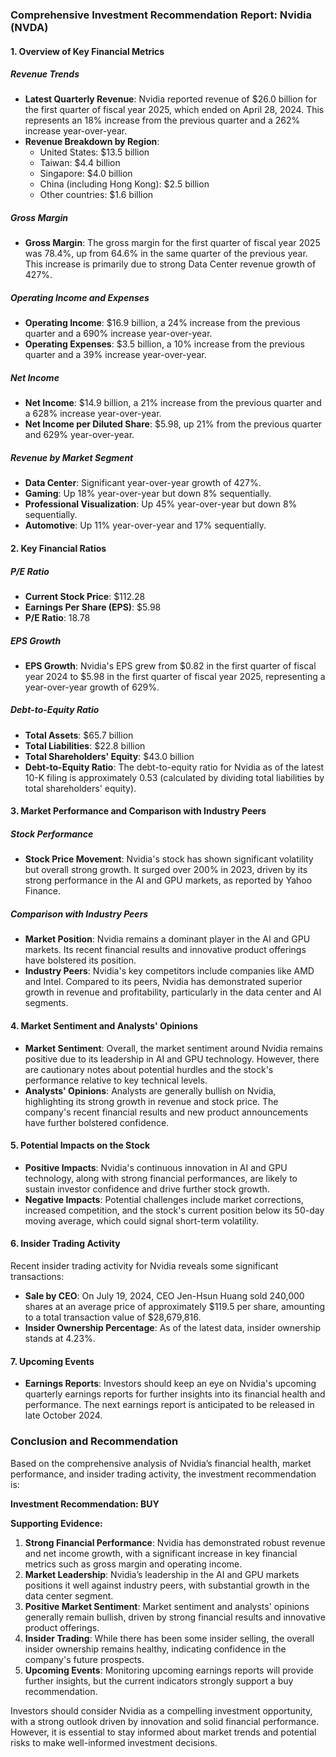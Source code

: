 ### Comprehensive Investment Recommendation Report: Nvidia (NVDA)

#### 1. Overview of Key Financial Metrics

##### Revenue Trends
- **Latest Quarterly Revenue**: Nvidia reported revenue of $26.0 billion for the first quarter of fiscal year 2025, which ended on April 28, 2024. This represents an 18% increase from the previous quarter and a 262% increase year-over-year. 
- **Revenue Breakdown by Region**:
  - United States: $13.5 billion
  - Taiwan: $4.4 billion
  - Singapore: $4.0 billion
  - China (including Hong Kong): $2.5 billion
  - Other countries: $1.6 billion

##### Gross Margin
- **Gross Margin**: The gross margin for the first quarter of fiscal year 2025 was 78.4%, up from 64.6% in the same quarter of the previous year. This increase is primarily due to strong Data Center revenue growth of 427%.

##### Operating Income and Expenses
- **Operating Income**: $16.9 billion, a 24% increase from the previous quarter and a 690% increase year-over-year.
- **Operating Expenses**: $3.5 billion, a 10% increase from the previous quarter and a 39% increase year-over-year.

##### Net Income
- **Net Income**: $14.9 billion, a 21% increase from the previous quarter and a 628% increase year-over-year.
- **Net Income per Diluted Share**: $5.98, up 21% from the previous quarter and 629% year-over-year.

##### Revenue by Market Segment
- **Data Center**: Significant year-over-year growth of 427%.
- **Gaming**: Up 18% year-over-year but down 8% sequentially.
- **Professional Visualization**: Up 45% year-over-year but down 8% sequentially.
- **Automotive**: Up 11% year-over-year and 17% sequentially.

#### 2. Key Financial Ratios

##### P/E Ratio
- **Current Stock Price**: $112.28
- **Earnings Per Share (EPS)**: $5.98
- **P/E Ratio**: 18.78

##### EPS Growth
- **EPS Growth**: Nvidia's EPS grew from $0.82 in the first quarter of fiscal year 2024 to $5.98 in the first quarter of fiscal year 2025, representing a year-over-year growth of 629%.

##### Debt-to-Equity Ratio
- **Total Assets**: $65.7 billion
- **Total Liabilities**: $22.8 billion
- **Total Shareholders' Equity**: $43.0 billion
- **Debt-to-Equity Ratio**: The debt-to-equity ratio for Nvidia as of the latest 10-K filing is approximately 0.53 (calculated by dividing total liabilities by total shareholders' equity).

#### 3. Market Performance and Comparison with Industry Peers

##### Stock Performance
- **Stock Price Movement**: Nvidia's stock has shown significant volatility but overall strong growth. It surged over 200% in 2023, driven by its strong performance in the AI and GPU markets, as reported by Yahoo Finance.

##### Comparison with Industry Peers
- **Market Position**: Nvidia remains a dominant player in the AI and GPU markets. Its recent financial results and innovative product offerings have bolstered its position.
- **Industry Peers**: Nvidia's key competitors include companies like AMD and Intel. Compared to its peers, Nvidia has demonstrated superior growth in revenue and profitability, particularly in the data center and AI segments.

#### 4. Market Sentiment and Analysts' Opinions

- **Market Sentiment**: Overall, the market sentiment around Nvidia remains positive due to its leadership in AI and GPU technology. However, there are cautionary notes about potential hurdles and the stock's performance relative to key technical levels.
- **Analysts' Opinions**: Analysts are generally bullish on Nvidia, highlighting its strong growth in revenue and stock price. The company's recent financial results and new product announcements have further bolstered confidence.

#### 5. Potential Impacts on the Stock

- **Positive Impacts**: Nvidia's continuous innovation in AI and GPU technology, along with strong financial performances, are likely to sustain investor confidence and drive further stock growth.
- **Negative Impacts**: Potential challenges include market corrections, increased competition, and the stock's current position below its 50-day moving average, which could signal short-term volatility.

#### 6. Insider Trading Activity
Recent insider trading activity for Nvidia reveals some significant transactions:

- **Sale by CEO**: On July 19, 2024, CEO Jen-Hsun Huang sold 240,000 shares at an average price of approximately $119.5 per share, amounting to a total transaction value of $28,679,816.
- **Insider Ownership Percentage**: As of the latest data, insider ownership stands at 4.23%.

#### 7. Upcoming Events

- **Earnings Reports**: Investors should keep an eye on Nvidia's upcoming quarterly earnings reports for further insights into its financial health and performance. The next earnings report is anticipated to be released in late October 2024.

### Conclusion and Recommendation

Based on the comprehensive analysis of Nvidia’s financial health, market performance, and insider trading activity, the investment recommendation is:

**Investment Recommendation: BUY**

**Supporting Evidence:**
1. **Strong Financial Performance**: Nvidia has demonstrated robust revenue and net income growth, with a significant increase in key financial metrics such as gross margin and operating income.
2. **Market Leadership**: Nvidia’s leadership in the AI and GPU markets positions it well against industry peers, with substantial growth in the data center segment.
3. **Positive Market Sentiment**: Market sentiment and analysts' opinions generally remain bullish, driven by strong financial results and innovative product offerings.
4. **Insider Trading**: While there has been some insider selling, the overall insider ownership remains healthy, indicating confidence in the company's future prospects.
5. **Upcoming Events**: Monitoring upcoming earnings reports will provide further insights, but the current indicators strongly support a buy recommendation.

Investors should consider Nvidia as a compelling investment opportunity, with a strong outlook driven by innovation and solid financial performance. However, it is essential to stay informed about market trends and potential risks to make well-informed investment decisions.